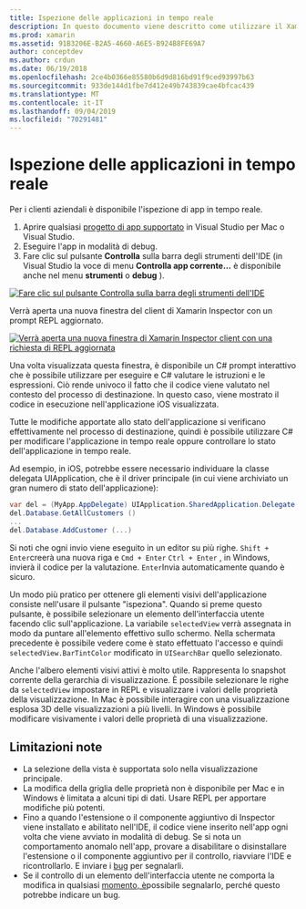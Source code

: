 ```yaml
---
title: Ispezione delle applicazioni in tempo reale
description: In questo documento viene descritto come utilizzare il Xamarin Inspector per esaminare le applicazioni. Vengono inoltre illustrate le limitazioni dello strumento Xamarin Inspector.
ms.prod: xamarin
ms.assetid: 91B3206E-B2A5-4660-A6E5-B924B8FE69A7
author: conceptdev
ms.author: crdun
ms.date: 06/19/2018
ms.openlocfilehash: 2ce4b0366e85580b6d9d816bd91f9ced93997b63
ms.sourcegitcommit: 933de144d1fbe7d412e49b743839cae4bfcac439
ms.translationtype: MT
ms.contentlocale: it-IT
ms.lasthandoff: 09/04/2019
ms.locfileid: "70291481"
---
```

# <a name="inspecting-live-applications"></a>Ispezione delle applicazioni in tempo reale

Per i clienti aziendali è disponibile l'ispezione di app in tempo reale.

1. Aprire qualsiasi [progetto di app supportato](~/tools/inspector/install.md#supported-platforms) in Visual Studio per Mac o Visual Studio.
1. Eseguire l'app in modalità di debug.
1. Fare clic sul pulsante **Controlla** sulla barra degli strumenti dell'IDE (in Visual Studio la voce di menu **Controlla app corrente...** è disponibile anche nel menu **strumenti** o **debug** ).

[![](inspect-images/mac-heres-the-button.png "Fare clic sul pulsante Controlla sulla barra degli strumenti dell'IDE")](inspect-images/mac-heres-the-button.png#lightbox)

Verrà aperta una nuova finestra del client di Xamarin Inspector con un prompt REPL aggiornato.

[![](inspect-images/inspector-0.7.0-map-inspect-small.png "Verrà aperta una nuova finestra di Xamarin Inspector client con una richiesta di REPL aggiornata")](inspect-images/inspector-0.7.0-map-inspect.png#lightbox)

Una volta visualizzata questa finestra, è disponibile un C# prompt interattivo che è possibile utilizzare per eseguire e C# valutare le istruzioni e le espressioni. Ciò rende univoco il fatto che il codice viene valutato nel contesto del processo di destinazione. In questo caso, viene mostrato il codice in esecuzione nell'applicazione iOS visualizzata.

Tutte le modifiche apportate allo stato dell'applicazione si verificano effettivamente nel processo di destinazione, quindi è possibile utilizzare C# per modificare l'applicazione in tempo reale oppure controllare lo stato dell'applicazione in tempo reale.

Ad esempio, in iOS, potrebbe essere necessario individuare la classe delegata UIApplication, che è il driver principale (in cui viene archiviato un gran numero di stato dell'applicazione):

```csharp
var del = (MyApp.AppDelegate) UIApplication.SharedApplication.Delegate
del.Database.GetAllCustomers ()
...
del.Database.AddCustomer (...)
```

Si noti che ogni invio viene eseguito in un editor su più righe. `Shift + Enter`creerà una nuova riga e `Cmd + Enter` `Ctrl + Enter` , in Windows, invierà il codice per la valutazione. `Enter`Invia automaticamente quando è sicuro.

Un modo più pratico per ottenere gli elementi visivi dell'applicazione consiste nell'usare il pulsante "ispeziona". Quando si preme questo pulsante, è possibile selezionare un elemento dell'interfaccia utente facendo clic sull'applicazione. La variabile `selectedView` verrà assegnata in modo da puntare all'elemento effettivo sullo schermo. Nella schermata precedente è possibile vedere come è stato effettuato l'accesso e quindi `selectedView.BarTintColor` modificato in `UISearchBar` quello selezionato.

Anche l'albero elementi visivi attivi è molto utile. Rappresenta lo snapshot corrente della gerarchia di visualizzazione. È possibile selezionare le righe da `selectedView` impostare in REPL e visualizzare i valori delle proprietà della visualizzazione. In Mac è possibile interagire con una visualizzazione esplosa 3D delle visualizzazioni a più livelli. In Windows è possibile modificare visivamente i valori delle proprietà di una visualizzazione.

## <a name="known-limitations"></a>Limitazioni note

- La selezione della vista è supportata solo nella visualizzazione principale.
- La modifica della griglia delle proprietà non è disponibile per Mac e in Windows è limitata a alcuni tipi di dati. Usare REPL per apportare modifiche più potenti.
- Fino a quando l'estensione o il componente aggiuntivo di Inspector viene installato e abilitato nell'IDE, il codice viene inserito nell'app ogni volta che viene avviato in modalità di debug. Se si nota un comportamento anomalo nell'app, provare a disabilitare o disinstallare l'estensione o il componente aggiuntivo per il controllo, riavviare l'IDE e ricontrollarlo. E inviare i [bug](~/tools/inspector/install.md#reporting-bugs) per segnalarli.
- Se il controllo di un elemento dell'interfaccia utente ne comporta la modifica in qualsiasi [momento, è](~/tools/inspector/install.md#reporting-bugs)possibile segnalarlo, perché questo potrebbe indicare un bug.

